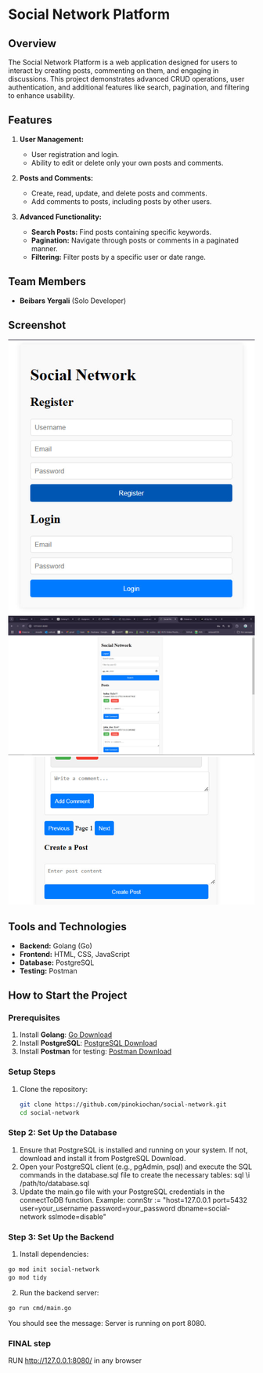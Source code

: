 # Social Network Platform

## **Overview**
The Social Network Platform is a web application designed for users to interact by creating posts, commenting on them, and engaging in discussions. This project demonstrates advanced CRUD operations, user authentication, and additional features like search, pagination, and filtering to enhance usability.

## **Features**
1. **User Management:**
   - User registration and login.
   - Ability to edit or delete only your own posts and comments.

2. **Posts and Comments:**
   - Create, read, update, and delete posts and comments.
   - Add comments to posts, including posts by other users.

3. **Advanced Functionality:**
   - **Search Posts:** Find posts containing specific keywords.
   - **Pagination:** Navigate through posts or comments in a paginated manner.
   - **Filtering:** Filter posts by a specific user or date range.

## **Team Members**
- **Beibars Yergali** (Solo Developer)

## **Screenshot**
![Login](./img/Login.jpg)
![Main Page](./img/main.jpg)
![Lower part](./img/footerjpg.jpg)

## **Tools and Technologies**
- **Backend:** Golang (Go)
- **Frontend:** HTML, CSS, JavaScript
- **Database:** PostgreSQL
- **Testing:** Postman

## **How to Start the Project**

### **Prerequisites**
1. Install **Golang**: [Go Download](https://golang.org/dl/)
2. Install **PostgreSQL**: [PostgreSQL Download](https://www.postgresql.org/download/)
3. Install **Postman** for testing: [Postman Download](https://www.postman.com/)

### **Setup Steps**
1. Clone the repository:
   ```bash
   git clone https://github.com/pinokiochan/social-network.git
   cd social-network
### Step 2: Set Up the Database
1. Ensure that PostgreSQL is installed and running on your system. If not, download and install it from PostgreSQL Download.
2. Open your PostgreSQL client (e.g., pgAdmin, psql) and execute the SQL commands in the database.sql file to create the necessary tables:
sql
\i /path/to/database.sql
3. Update the main.go file with your PostgreSQL credentials in the connectToDB function. Example:
connStr := "host=127.0.0.1 port=5432 user=your_username password=your_password dbname=social-network sslmode=disable"
### Step 3: Set Up the Backend
1. Install dependencies:
```bash
go mod init social-network
go mod tidy
```
2. Run the backend server:
```bash
go run cmd/main.go
```
You should see the message: Server is running on port 8080.
### FINAL step
RUN http://127.0.0.1:8080/ in any browser



